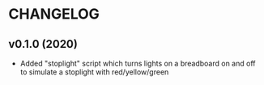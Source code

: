 # CHANGELOG

## v0.1.0 (2020)

* Added "stoplight" script which turns lights on a breadboard on and off to simulate a stoplight with red/yellow/green
